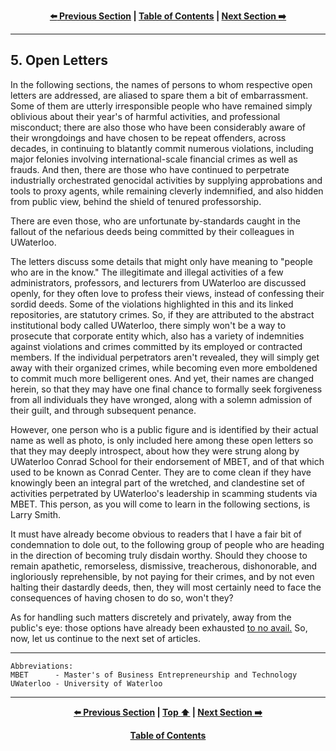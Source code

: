 <div align="center">
  
  **[:arrow_left: Previous Section][Prev] | [Table of Contents][TOC] | [Next Section :arrow_right:][Next]**
  
  [Prev]: ./04-00.md
  [Next]: ./05-01.md
  [TOC]: ./README.md#table-of-contents
  
</div>

---

## 5. Open Letters 

In the following sections, the names of persons to whom respective open letters are addressed, are aliased to spare them a bit of embarrassment. Some of them are utterly irresponsible people who have remained simply oblivious about their year's of harmful activities, and professional misconduct; there are also those who have been considerably aware of their wrongdoings and have chosen to be repeat offenders, across decades, in continuing to blatantly commit numerous violations, including major felonies involving international-scale financial crimes as well as frauds. And then, there are those who have continued to perpetrate industrially orchestrated genocidal activities by supplying approbations and tools to proxy agents, while remaining cleverly indemnified, and also hidden from public view, behind the shield of tenured professorship.

There are even those, who are unfortunate by-standards caught in the fallout of the nefarious deeds being committed by their colleagues in UWaterloo.

The letters discuss some details that might only have meaning to "people who are in the know." The illegitimate and illegal activities of a few administrators, professors, and lecturers from UWaterloo are discussed openly, for they often love to profess their views, instead of confessing their sordid deeds. Some of the violations highlighted in this and its linked repositories, are statutory crimes. So, if they are attributed to the abstract institutional body called UWaterloo, there simply won't be a way to prosecute that corporate entity which, also has a variety of indemnities against violations and crimes committed by its employed or contracted members. If the individual perpetrators aren't revealed, they will simply get away with their organized crimes, while becoming even more emboldened to commit much more belligerent ones. And yet, their names are changed herein, so that they may have one final chance to formally seek forgiveness from all individuals they have wronged, along with a solemn admission of their guilt, and through subsequent penance. 

However, one person who is a public figure and is identified by their actual name as well as photo, is only included here among these open letters so that they may deeply introspect, about how they were strung along by UWaterloo Conrad School for their endorsement of MBET, and of that which used to be known as Conrad Center. They are to come clean if they have knowingly been an integral part of the wretched, and clandestine set of activities perpetrated by UWaterloo's leadership in scamming students via MBET. This person, as you will come to learn in the following sections, is Larry Smith.  

It must have already become obvious to readers that I have a fair bit of condemnation to dole out, to the following group of people who are heading in the direction of becoming truly disdain worthy. Should they choose to remain apathetic, remorseless, dismissive, treacherous, dishonorable, and ingloriously reprehensible, by not paying for their crimes, and by not even halting their dastardly deeds, then, they will most certainly need to face the consequences of having chosen to do so, won't they? 

As for handling such matters discretely and privately, away from the public's eye: those options have already been exhausted <ins>to no avail.</ins> So, now, let us continue to the next set of articles.

---

```
Abbreviations:
MBET      - Master's of Business Entrepreneurship and Technology 
UWaterloo - University of Waterloo
```

---
<div align="center">
  
  **[:arrow_left: Previous Section][Prev] | [Top :arrow_up:][Top] | [Next Section :arrow_right:][Next]** 
  
  **[Table of Contents][TOC]**

  [Prev]: ./04-00.md
  [Top]: ./05-00.md#5-open-letters 
  [Next]: ./05-01.md
  [TOC]: ./README.md#table-of-contents
  
</div>